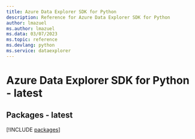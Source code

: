 ```yaml
---
title: Azure Data Explorer SDK for Python
description: Reference for Azure Data Explorer SDK for Python
author: lmazuel
ms.author: lmazuel
ms.data: 03/07/2023
ms.topic: reference
ms.devlang: python
ms.service: dataexplorer
---
```

# Azure Data Explorer SDK for Python - latest
## Packages - latest
[!INCLUDE [packages](data-explorer-index.md)]